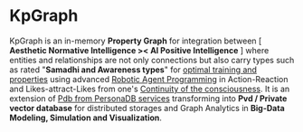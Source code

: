 # KpGraph

KpGraph is an in-memory <b>Property Graph</b> for integration between [ <b>Aesthetic Normative Intelligence &gt;&lt; AI Positive Intelligence</b> ] where entities and relationships are not only connections but also carry types such as rated "<b>Samadhi and Awareness types</b>" for <a href="https://www.youtube.com/watch?v=9o8wqs-LdDk" target="_blank">optimal training and properties</a> using advanced <a href="https://citeseerx.ist.psu.edu/viewdoc/download?doi=10.1.1.694.1866&rep=rep1&type=pdf" target="_blank">Robotic Agent Programming</a> in Action-Reaction and Likes-attract-Likes from one's <a href="https://www.youtube.com/watch?v=_zVVaV4bfqo" target="_blank">Continuity of the consciousness</a>. It is an extension of <a href="https://github.com/khaiphong/personadb/" target="_blank">Pdb from PersonaDB services</a> transforming into <b>Pvd / Private vector database</b> for distributed storages and Graph Analytics in <b>Big-Data Modeling, Simulation and Visualization</b>.
